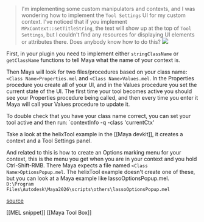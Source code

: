 > I'm implementing some custom manipulators and contexts, and I was wondering how to implement the `Tool Settings` UI for my custom context. I've noticed that if you implement `MPxContext::setTitleString`, the text will show up at the top of `Tool Settings`, but I couldn't find any resources for displaying UI elements or attributes there. Does anybody know how to do this?
> ![](https://groups.google.com/group/python_inside_maya/attach/613d3dad2c85b/Capture.PNG?part=0.1&view=1)

First, in your plugin you need to implement either `stringClassName` or `getClassName` functions to tell Maya what the name of your context is.

Then Maya will look for two files/procedures based on your class name:  `<Class Name>Properties.mel` and `<Class Name>Values.mel`.
In the Properties procedure you create all of your UI, and in the Values procedure you set the current state of the UI.  The first time your tool becomes active you should see your Properties procedure being called, and then every time you enter it Maya will call your Values procedure to update it.

To double check that you have your class name correct, you can set your tool active and then run:  `contextInfo -q -class 'currentCtx'

Take a look at the helixTool example in the [[Maya devkit]], it creates a context and a Tool Settings panel.

And related to this is how to create an Options marking menu for your context, this is the menu you get when you are in your context and you hold Ctrl-Shift-RMB.  There Maya expects a file named `<Class Name>OptionsPopup.mel`.  The helixTool example doesn't create one of these, but you can look at a Maya example like lassoOptionsPopup.mel.  
`D:\Program Files\Autodesk\Maya2026\scripts\others\lassoOptionsPopup.mel`

[source](https://groups.google.com/g/python_inside_maya/c/x3WTjXg61o8)

[[MEL snippet]]
[[Maya Tool Box]]